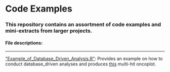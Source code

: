 # Code Examples

### This repository contains an assortment of code examples and mini-extracts from larger projects.

#### File descriptions:
-------------------------

["Example_of_Database_Driven_Analysis.R"](https://github.com/rasiimwe/Code_Examples/blob/main/Example_of_Database_Driven_Analysis.R): Provides an example on how to conduct database_driven analyses and produces [this](https://github.com/rasiimwe/Code_Examples/blob/main/oncoplot_funccall.pdf) multi-hit oncoplot.

